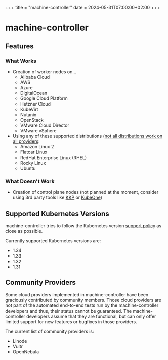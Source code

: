 +++
title = "machine-controller"
date = 2024-05-31T07:00:00+02:00
+++

# machine-controller

## Features

### What Works

- Creation of worker nodes on…
  - Alibaba Cloud
  - AWS
  - Azure
  - DigitalOcean
  - Google Cloud Platform
  - Hetzner Cloud
  - KubeVirt
  - Nutanix
  - OpenStack
  - VMware Cloud Director
  - VMware vSphere
- Using any of these supported distributions ([not all distributions work on all providers](/docs/operating-system.md):
  - Amazon Linux 2
  - Flatcar Linux
  - RedHat Enterprise Linux (RHEL)
  - Rocky Linux
  - Ubuntu

### What Doesn't Work

- Creation of control plane nodes (not planned at the moment, consider using 3rd party tools like
  [KKP](https://github.com/kubermatic/kubermatic) or [KubeOne](https://github.com/kubermatic/kubeone))

## Supported Kubernetes Versions

machine-controller tries to follow the Kubernetes version
[support policy](https://kubernetes.io/docs/setup/release/version-skew-policy/) as close as possible.

Currently supported Kubernetes versions are:

- 1.34
- 1.33
- 1.32
- 1.31

## Community Providers

Some cloud providers implemented in machine-controller have been graciously contributed by community
members. Those cloud providers are not part of the automated end-to-end tests run by the
machine-controller developers and thus, their status cannot be guaranteed. The machine-controller
developers assume that they are functional, but can only offer limited support for new features or
bugfixes in those providers.

The current list of community providers is:

- Linode
- Vultr
- OpenNebula
